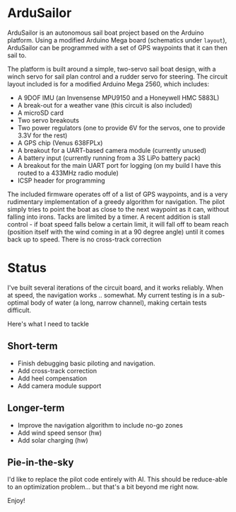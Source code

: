 ArduSailor
==========
ArduSailor is an autonomous sail boat project based on the Arduino platform. Using a modified Arduino Mega board (schematics under `layout`), ArduSailor can be programmed with a set of GPS waypoints that it can then sail to.

The platform is built around a simple, two-servo sail boat design, with a winch servo for sail plan control and a rudder servo for steering. The circuit layout included is for a modified Arduino Mega 2560, which includes:

* A 9DOF IMU (an Invensense MPU9150 and a Honeywell HMC 5883L)
* A break-out for a weather vane (this circuit is also included)
* A microSD card
* Two servo breakouts
* Two power regulators (one to provide 6V for the servos, one to provide 3.3V for the rest)
* A GPS chip (Venus 638FPLx)
* A breakout for a UART-based camera module (currently unused)
* A battery input (currently running from a 3S LiPo battery pack)
* A breakout for the main UART port for logging (on my build I have this routed to a 433MHz radio module)
* ICSP header for programming

The included firmware operates off of a list of GPS waypoints, and is a very rudimentary implementation of a greedy algorithm for navigation. The pilot simply tries to point the boat as close to the next waypoint as it can, without falling into irons. Tacks are limited by a timer. A recent addition is stall control - if boat speed falls below a certain limit, it will fall off to beam reach (position itself with the wind coming in at a 90 degree angle) until it comes back up to speed. There is no cross-track correction

Status
======
I've built several iterations of the circuit board, and it works reliably. When at speed, the navigation works .. somewhat. My current testing is in a sub-optimal body of water (a long, narrow channel), making certain tests difficult.

Here's what I need to tackle

Short-term
----------
* Finish debugging basic piloting and navigation.
* Add cross-track correction
* Add heel compensation
* Add camera module support

Longer-term
-----------
* Improve the navigation algorithm to include no-go zones
* Add wind speed sensor (hw)
* Add solar charging (hw)

Pie-in-the-sky
--------
I'd like to replace the pilot code entirely with AI. This should be reduce-able to an optimization problem... but that's a bit beyond me right now.

Enjoy!
